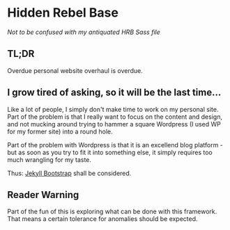 # Hidden Rebel Base

_Not to be confused with my antiquated HRB Sass file_

## TL;DR

Overdue personal website overhaul is overdue. 

## I grow tired of asking, so it will be the last time...

Like a lot of people, I simply don't make time to work on my personal site. Part of the problem is that I really want to focus on the content and design, and not mucking around trying to hammer a square Wordpress (I used WP for my former site) into a round hole. 

Part of the problem with Wordpress is that it is an excellend blog platform - but as soon as you try to fit it into something else, it simply requires too much wrangling for my taste.

Thus: [Jekyll Bootstrap](http://jekyllbootstrap.com) shall be considered.

## Reader Warning

Part of the fun of this is exploring what can be done with this framework. That means a certain tolerance for anomalies should be expected.

